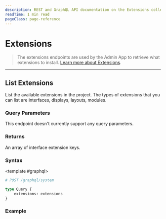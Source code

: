 ```yaml
---
description: REST and GraphQL API documentation on the Extensions collection in Directus.
readTime: 1 min read
pageClass: page-reference
---
```


<script setup>
import { useLocalStorage } from '@vueuse/core';
const pref = useLocalStorage('pref', 'REST');
</script>

# Extensions

> The extensions endpoints are used by the Admin App to retrieve what extensions to install.
> [Learn more about Extensions](/getting-started/glossary#extensions).

---

## List Extensions

List the available extensions in the project. The types of extensions that you can list are interfaces, displays,
layouts, modules.

### Query Parameters

This endpoint doesn't currently support any query parameters.

### Returns

An array of interface extension keys.

### Syntax

<SnippetToggler v-model="pref" :choices="['REST', 'GraphQL', 'JS-SDK']" label="API">
<template #rest>

```
GET /extensions/:type
```

</template>

<template #graphql>

```graphql
# POST /graphql/system

type Query {
	extensions: extensions
}
```

</template>
<template #js-sdk>

```js
// The JS-SDK documentation for this is coming soon.
```

</template>
</SnippetToggler>

### Example

<SnippetToggler v-model="pref" :choices="['REST', 'GraphQL', 'JS-SDK']" label="API">
<template #rest>

```
GET /extensions/interfaces
```

</template>
<template #graphql>

```graphql
query {
	extensions {
		interfaces
	}
}
```

</template>
<template #js-sdk>

```js
// The JS-SDK documentation for this is coming soon.
```

</template>

</SnippetToggler>
